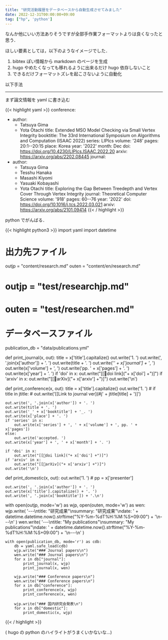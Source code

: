 ```yaml
---
title: "研究活動履歴をデータベースから自動生成させてみました"
date: 2022-12-31T00:00:00+09:00
tag: ["hp", 'python']
---
```

なんか他にいい方法ありそうですが全部手作業フォーマットよりは良くなったと思う．

ほしい要素としては，以下のようなイメージでした．
1. bibtex ぽい情報から markdown のページを生成
2. hugo やめたくなっても移れるように出来るだけ hugo 依存しないこと
3. できるだけフォーマットズレを起こさないように自動化

以下手法

----

まず論文情報を yaml に書き込む

{{< highlight yaml >}}
conference:
  - author:
      - Tatsuya Gima
      - Yota Otachi
    title: Extended MSO Model Checking via Small Vertex Integrity
    booktitle: The 33rd International Symposium on Algorithms and Computation (ISAAC 2022)
    series: LIPIcs
    volume: '248'
    pages: 20:1--20:15
    place: Korea
    year: '2022'
    month: Dec
    doi: https://doi.org/10.4230/LIPIcs.ISAAC.2022.20
    arxiv: https://arxiv.org/abs/2202.08445
journal:
  - author: 
      - Tatsuya Gima
      - Tesshu Hanaka
      - Masashi Kiyomi
      - Yasuaki Kobayashi
      - Yota Otachi
    title: Exploring the Gap Between Treedepth and Vertex Cover Through Vertex Integrity
    journal: Theoretical Computer Science
    volume: '918'
    pages: 60--76
    year: '2022'
    doi: https://doi.org/10.1016/j.tcs.2022.03.021
    arxiv: https://arxiv.org/abs/2101.09414
{{< / highlight >}}

python でがんばる．


{{< highlight python3 >}}
import yaml
import datetime

# 出力先ファイル
outjp = "content/research.md"
outen = "content/en/research.md"
# outjp = "test/researchjp.md"
# outen = "test/researchen.md"

# データベースファイル
publication_db = "data/publications.yml"

def print_journal(x, out):
    title = x['title'].capitalize()
    out.write('1. ')
    out.write(', '.join(x['author']) + '. ')
    out.write(title + '. ')
    out.write('_' + x['journal'] + '_, ')
    out.write(x['volume'] + ', ')
    out.write('pp. ' + x['pages'] + '. ')
    out.write(x['year'] + '. ')
    if 'doi' in x:
        out.write("[[📖doi link]("+ x['doi'] +")]")
    if 'arxiv' in x:
        out.write("[[📝arXiv]("+ x['arxiv'] +")]")
    out.write('\n')

def print_conference(x, out):
    title = x['title'].capitalize()
    out.write('1. ')
    # if title in jtitle:
    #     out.write('[[Link to journal ver](#j' + jtitle[title] + ')]')

    out.write(', '.join(x['author']) + '. ')
    out.write(title + '. ')
    out.write('_' + x['booktitle'] + '_. ')
    out.write(x['place'] + '. ')
    if 'series' in x:
        out.write(x['series'] + ', ' + x['volume'] + ', pp. ' + x['pages'])
    else:
        out.write('accepted. ')
    out.write(x['year'] + ', ' + x['month'] + '. ')

    if 'doi' in x:
        out.write("[[📖doi link]("+ x['doi'] +")]")
    if 'arxiv' in x:
        out.write("[[📝arXiv]("+ x['arxiv'] +")]")
    out.write('\n')

def print_domestic(x, out):
    out.write('1. ')
    # pp = x['presenter']
    
    out.write(', '.join(x['author']) + '. ')
    out.write(x['title'].capitalize() + '. ')
    out.write(', '.join(x['booktitle']) + '.\n')


with open(outjp, mode='w') as wjp, open(outen, mode='w') as wen:
    wjp.write(
        '---\ntitle: "研究成果"\nsummary: "研究成果"\ndate: ' + 
        datetime.datetime.now().strftime("%Y-%m-%dT%H:%M:%S+09:00") + '\n---\n'
    )
    wen.write(
        '---\ntitle: "My publications"\nsummary: "My publications"\ndate: ' + 
        datetime.datetime.now().strftime("%Y-%m-%dT%H:%M:%S+09:00") + '\n---\n'
    )

    with open(publication_db, mode='r') as cdb:
        db = yaml.safe_load(cdb)
        wjp.write("### Journal papers\n")
        wen.write("### Journal papers\n")
        for x in db["journal"]:
            print_journal(x, wjp)
            print_journal(x, wen)

        wjp.write("### Conference papers\n")
        wen.write("### Conference papers\n")
        for x in db["conference"]:
            print_conference(x, wjp)
            print_conference(x, wen)

        wjp.write("### 国内研究会発表\n")
        for x in db["domestic"]:
            print_domestic(x, wjp)
{{< / highlight >}}

( hugo の python のハイライトがうまくいかないな…)